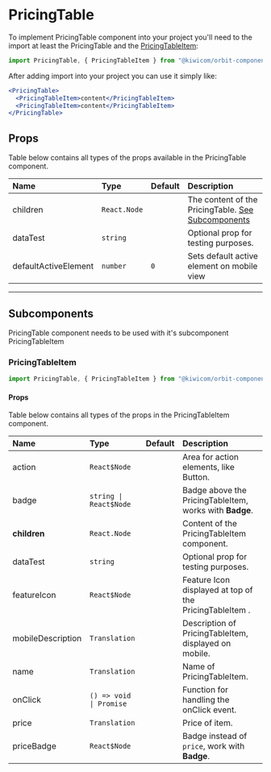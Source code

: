# PricingTable

To implement PricingTable component into your project you'll need to the import at least the PricingTable and the [PricingTableItem](#pricingTableItem):

```jsx
import PricingTable, { PricingTableItem } from "@kiwicom/orbit-components/lib/PricingTable";
```

After adding import into your project you can use it simply like:

```jsx
<PricingTable>
  <PricingTableItem>content</PricingTableItem>
  <PricingTableItem>content</PricingTableItem>
</PricingTable>
```

## Props

Table below contains all types of the props available in the PricingTable component.

| Name                 | Type         | Default | Description                                                          |
| :------------------- | :----------- | :------ | :------------------------------------------------------------------- |
| children             | `React.Node` |         | The content of the PricingTable. [See Subcomponents](#subcomponents) |
| dataTest             | `string`     |         | Optional prop for testing purposes.                                  |
| defaultActiveElement | `number`     | `0`     | Sets default active element on mobile view                           |

---

## Subcomponents

PricingTable component needs to be used with it's subcomponent PricingTableItem

### PricingTableItem

```jsx
import PricingTable, { PricingTableItem } from "@kiwicom/orbit-components/lib/PricingTable";
```

#### Props

Table below contains all types of the props in the PricingTableItem component.

| Name              | Type                    | Default | Description                                             |
| :---------------- | :---------------------- | :------ | :------------------------------------------------------ |
| action            | `React$Node`            |         | Area for action elements, like Button.                  |
| badge             | `string \| React$Node`  |         | Badge above the PricingTableItem, works with **Badge**. |
| **children**      | `React.Node`            |         | Content of the PricingTableItem component.              |
| dataTest          | `string`                |         | Optional prop for testing purposes.                     |
| featureIcon       | `React$Node`            |         | Feature Icon displayed at top of the PricingTableItem . |
| mobileDescription | `Translation`           |         | Description of PricingTableItem, displayed on mobile.   |
| name              | `Translation`           |         | Name of PricingTableItem.                               |
| onClick           | `() => void \| Promise` |         | Function for handling the onClick event.                |
| price             | `Translation`           |         | Price of item.                                          |
| priceBadge        | `React$Node`            |         | Badge instead of `price`, work with **Badge**.          |
